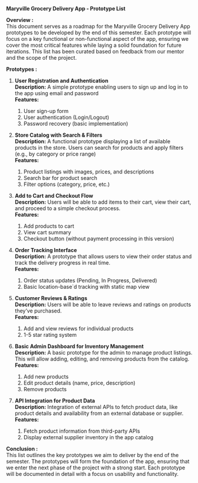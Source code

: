 **Maryville Grocery Delivery App - Prototype List**

**Overview :** <br/>
This document serves as a roadmap for the Maryville Grocery Delivery App prototypes to be developed by the end of this semester. Each prototype will focus on a key functional or non-functional aspect of the app, ensuring we cover the most critical features while laying a solid foundation for future iterations. This list has been curated based on feedback from our mentor and the scope of the project.<br/>

**Prototypes :**<br>
1.	**User Registration and Authentication**<br>
        **Description:** A simple prototype enabling users to sign up and 
        log in to the app using email and password<br>
        **Features:**<br>
	1. User sign-up form<br>
	2. User authentication (Login/Logout)<br>
	3. Password recovery (basic implementation)<br>

2.	**Store Catalog with Search & Filters**<br>
        **Description:** A functional prototype displaying a list of 
        available products in the store. Users can search for products 
        and apply filters (e.g., by category or price range)<br>
        **Features:**<br>
	1. Product listings with images, prices, and descriptions<br>
	2. Search bar for product search<br>
	3. Filter options (category, price, etc.)<br>

3.	**Add to Cart and Checkout Flow**<br>
        **Description:** Users will be able to add items to their cart, view 
        their cart, and proceed to a simple checkout process.<br>
        **Features:**<br>
	1. Add products to cart<br>
	2. View cart summary<br>
	3. Checkout button (without payment processing in this version)<br>

4.	**Order Tracking Interface**<br>
        **Description:** A prototype that allows users to view their order 
        status and track the delivery progress in real time.<br>
        **Features:**<br>
	1. Order status updates (Pending, In Progress, Delivered)<br>
	2. Basic location-base`d tracking with static map view<br>

5.	**Customer Reviews & Ratings**<br>
        **Description:** Users will be able to leave reviews and ratings on 
        products they’ve purchased.<br>
        **Features:**<br>
	1. Add and view reviews for individual products<br>
	2. 1-5 star rating system<br>

6.	**Basic Admin Dashboard for Inventory Management**<br>
	**Description:** A basic prototype for the admin to manage product listings. This will allow adding, editing, and removing products from 
        the catalog.<br>
       	**Features:**<br>
	1. Add new products
	2. Edit product details (name, price, description)
	3. Remove products

7.	**API Integration for Product Data**<br>
	**Description:** Integration of external APIs to fetch product data, like product details and availability from an external database or 
        supplier.<br>
	**Features:**<br>
	1. Fetch product information from third-party APIs<br>
	2. Display external supplier inventory in the app catalog<br>

   **Conclusion :**<br>
       This list outlines the key prototypes we aim to deliver by the end of the semester. The prototypes will form the foundation of the app, 
       ensuring that we enter the next phase of the project with a strong start. Each prototype will be documented in detail with a focus on 
       usability and functionality.<br>
